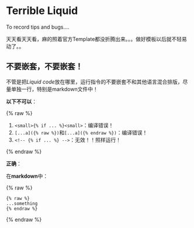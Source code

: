 # Terrible Liquid

To record tips and bugs....

天天看天天看，麻的照着官方Template都没折腾出来。。。做好模板以后就不轻易动了。。

## 不要嵌套，不要嵌套！

不管是把*Liquid code*放在哪里，运行指令的不要嵌套不和其他语言混合排版，尽量单独一行，特别是markdown文件中！

**以下不可以**：

{% raw %}

1. `<small>{% if ... %}<small>`：编译错误！
2. `[...a]({% raw %})`和`[...a]({% endraw %})`：编译错误！
3. `<!-- {% if ... %} -->`：无效！！照样运行！

{% endraw %}

**正确**：

在**markdown**中：

{% raw %}

```
{% raw %}
...something
{% endraw %}
```

{% endraw %}